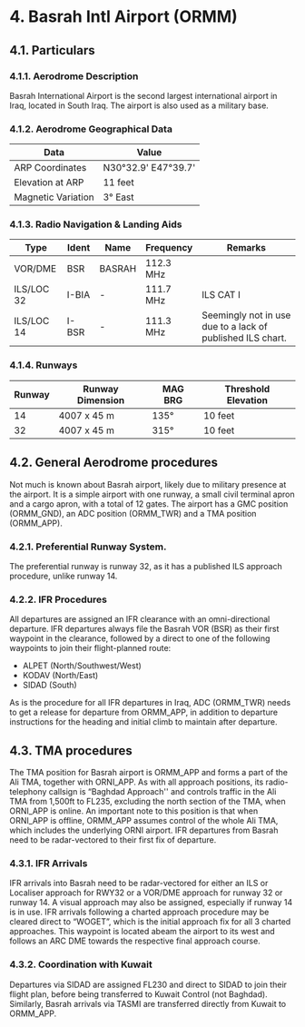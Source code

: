 # 4. Basrah Intl Airport (ORMM)
## 4.1. Particulars

### 4.1.1. Aerodrome Description

Basrah International Airport is the second largest international airport in Iraq, located in South Iraq. The airport is also used as a military base.

### 4.1.2. Aerodrome Geographical Data

| **Data**              | **Value**              |
|-----------------------|------------------------|
| ARP Coordinates       | N30°32.9' E47°39.7'    |
| Elevation at ARP      | 11 feet                |
| Magnetic Variation    | 3° East                |

### 4.1.3. Radio Navigation & Landing Aids

| **Type**     | **Ident** | **Name**  | **Frequency** | **Remarks**                                                    |
|--------------|-----------|-----------|---------------|----------------------------------------------------------------|
| VOR/DME      | BSR       | BASRAH    | 112.3 MHz     |                                                                |
| ILS/LOC 32   | I-BIA     | -         | 111.7 MHz     | ILS CAT I                                                      |
| ILS/LOC 14   | I-BSR     | -         | 111.3 MHz     | Seemingly not in use due to a lack of published ILS chart.     |

### 4.1.4. Runways

| **Runway** | **Runway Dimension** | **MAG BRG**    | **Threshold Elevation** |
|------------|----------------------|----------------|--------------------------|
| 14         | 4007 x 45 m          | 135°           | 10 feet                  |
| 32         | 4007 x 45 m          | 315°           | 10 feet                  |


## 4.2. General Aerodrome procedures

Not much is known about Basrah airport, likely due to military presence at the airport. It is a simple airport with one runway, a small civil terminal apron and a cargo apron, with a total of 12 gates. The airport has a GMC position (ORMM_GND), an ADC position (ORMM_TWR) and a TMA position (ORMM_APP).

### 4.2.1. Preferential Runway System.
The preferential runway is runway 32, as it has a published ILS approach procedure, unlike runway 14.

### 4.2.2. IFR Procedures
All departures are assigned an IFR clearance with an omni-directional departure. IFR departures always file the Basrah VOR (BSR) as their first waypoint in the clearance, followed by a direct to one of the following waypoints to join their flight-planned route:

* ALPET (North/Southwest/West)
* KODAV (North/East)
* SIDAD (South)

As is the procedure for all IFR departures in Iraq, ADC (ORMM_TWR) needs to get a release for departure from ORMM_APP, in addition to departure instructions for the heading and initial climb to maintain after departure.

## 4.3. TMA procedures
The TMA position for Basrah airport is ORMM_APP and forms a part of the Ali TMA, together with ORNI_APP. As with all approach positions, its radio-telephony callsign is “Baghdad Approach'' and controls traffic in the Ali TMA from 1,500ft to FL235, excluding the north section of the TMA, when ORNI_APP is online. An important note to this position is that when ORNI_APP is offline, ORMM_APP assumes control of the whole Ali TMA, which includes the underlying ORNI airport. IFR departures from Basrah need to be radar-vectored to their first fix of departure.

### 4.3.1. IFR Arrivals
IFR arrivals into Basrah need to be radar-vectored for either an ILS or Localiser approach for RWY32 or a VOR/DME approach for runway 32 or runway 14. A visual approach may also be assigned, especially if runway 14 is in use. IFR arrivals following a charted approach procedure may be cleared direct to “WOGET”, which is the initial approach fix for all 3 charted approaches. This waypoint is located abeam the airport to its west and follows an ARC DME towards the respective final approach course.

### 4.3.2. Coordination with Kuwait
Departures via SIDAD are assigned FL230 and direct to SIDAD to join their flight plan, before being transferred to Kuwait Control (not Baghdad). Similarly, Basrah arrivals via TASMI are transferred directly from Kuwait to ORMM_APP.